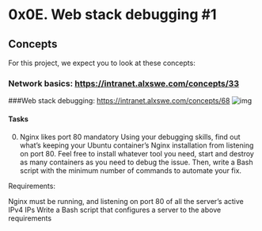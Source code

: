 # 0x0E. Web stack debugging #1
## Concepts
For this project, we expect you to look at these concepts:

### Network basics: https://intranet.alxswe.com/concepts/33
###Web stack debugging: https://intranet.alxswe.com/concepts/68 
![img](https://s3.amazonaws.com/intranet-projects-files/holbertonschool-sysadmin_devops/271/B4eeypV.jpg)
#### Tasks
0. Nginx likes port 80
mandatory
Using your debugging skills, find out what’s keeping your Ubuntu container’s Nginx installation from listening on port 80. Feel free to install whatever tool you need, start and destroy as many containers as you need to debug the issue. Then, write a Bash script with the minimum number of commands to automate your fix.

Requirements:

Nginx must be running, and listening on port 80 of all the server’s active IPv4 IPs
Write a Bash script that configures a server to the above requirements

